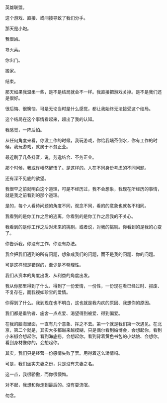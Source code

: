 英雄联盟。

这个游戏、直接、或间接导致了我们分手。



那天是小炮。

我很凶。

导火索。

你出门。

搬家。

结束。



那天如果我温柔一些，是不是结局就会不一样。我直接把游戏关掉。是不是我们还是很好。



很后悔、很懊恼、可是无论当时是什么感觉，都让我始终无法接受这个结局。

这个结局在这个事情看起来，超出了我的认知。

我感觉，一阵后怕。



从任何角度来看，你没工作的时候，我玩游戏，你给我端茶倒水，你有工作的时候，我玩游戏，就属于不务正业。

最近刷了几条抖音，说，劳逸结合、不务正业。



那个时候，我或许幡然醒悟了。是这样的。人在不同身份考虑的不同问题。

还有深不见底的欲望。

我很早之前就明白这个道理，可是不经历过，我不会想象，我现在所经历的事情，就是我之前看到的那个道理。

是的，每个人看待问题的角度不同，观念不同，看的的意象也就各不相同。

我看到的是你工作之后的逃离，你看到的是你工作之后我的不关心。

我看到的是你工作之后对未来的挑剔，或者说，对我的挑剔。你看到的是我的心变了。

你告诉我，你没有工作，你没有办法。

我会把我们遇到的所有问题，想象成我们的问题，而不是我的问题、你的问题。

可是这样想是错误的，至少是不够理性。

我们从资本的角度出发、从利益的角度出发。

我从你那里得到了什么、得到了一份爱情，一份性，一份现在看已经过时、报废、不复存在，而我视如珍宝的爱情。

你得到了什么。我到现在也不明白，这也就是我内疚的原因、我想你的原因。

我们都是垂钓者、施舍一点点爱、渴望得到被爱、得到偏爱。

在我的脑海里面，一直有几个意象、挥之不去。第一个就是我们第一次遇见。在北京，第二个就是，其实大多都越来越模糊，只是偶尔看到婚博会，会想起你，看到小米椒会想起你，看到海底捞，会想起你。看到背着黄色书包的小姑娘、会想你。看到身材像你的，会想起你。



其实，我们只是经营一份感情失败了罢。用得着这么矫情吗。



可是，我们坐实夫妻之份，只是没有夫妻之名。

这一点，我很骄傲，而你很懊悔。

对不起，我想和你走到最后的。没有耍流氓。

勿念。

